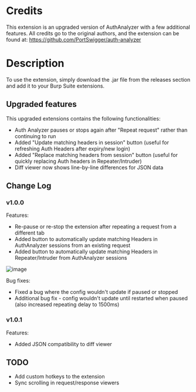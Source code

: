 # Credits 

This extension is an upgraded version of AuthAnalyzer with a few additional features.
All credits go to the original authors, and the extension can be found at: https://github.com/PortSwigger/auth-analyzer

# Description

To use the extension, simply download the .jar file from the releases section and add it to your Burp Suite extensions.

## Upgraded features

This upgraded extensions contains the following functionalities:
- Auth Analyzer pauses or stops again after "Repeat request" rather than continuing to run
- Added "Update matching headers in session" button (useful for refreshing Auth Headers after expiry/new login)
- Added "Replace matching headers from session" button (useful for quickly replacing Auth headers in Repeater/Intruder)
- Diff viewer now shows line-by-line differences for JSON data

## Change Log

### v1.0.0

Features:
- Re-pause or re-stop the extension after repeating a request from a different tab
- Added button to automatically update matching Headers in AuthAnalyzer sessions from an existing request
- Added button to automatically update matching Headers in Repeater/Intruder from AuthAnalyzer sessions

![image](https://github.com/user-attachments/assets/d0e71fe9-71fa-4074-9c79-115c5e01dfc6)

Bug fixes:
- Fixed a bug where the config wouldn't update if paused or stopped
- Additional bug fix - config wouldn't update until restarted when paused (also increased repeating delay to 1500ms)

### v1.0.1

Features:
- Added JSON compatibility to diff viewer

## TODO

- Add custom hotkeys to the extension
- Sync scrolling in request/response viewers